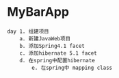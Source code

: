 # MyBarApp
	day 1. 组建项目
		a. 新建JavaWeb项目
		b. 添加Spring4.1 facet
		c. 添加hibernate 5.1 facet
		d. 在spring中配置hibernate
    		e. 在spring中 mapping class
